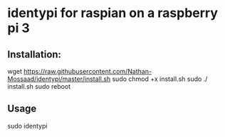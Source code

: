# identypi for raspian on a raspberry pi 3

## Installation:
wget https://raw.githubusercontent.com/Nathan-Mossaad/identypi/master/install.sh
sudo chmod +x install.sh
sudo ./ install.sh
sudo reboot

## Usage
sudo identypi
